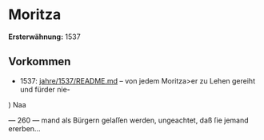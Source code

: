 # Moritza

**Ersterwähnung:** 1537

## Vorkommen
- 1537: [jahre/1537/README.md](../jahre/1537/README.md) – von jedem Moritza>er zu Lehen gereiht und fürder nie-

) Naa


— 260 —
mand als Bürgern gelaſſen werden, ungeachtet, daß ſie
jemand ererben...
